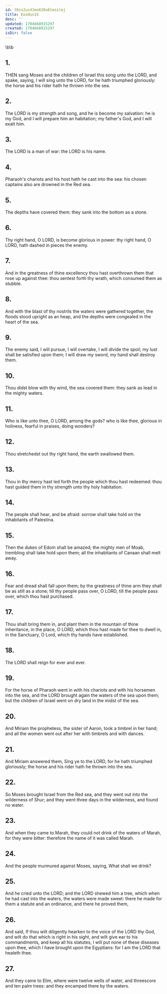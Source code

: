```yaml
---
id: t0zs2us41mo620u6leoilej
title: Exodus15
desc: ''
updated: 1704668915297
created: 1704668915297
isDir: false
---
```

\b\b
## 1.
THEN sang Moses and the children of Israel this song unto the LORD, and spake, saying, I will sing unto the LORD, for he hath triumphed gloriously: the horse and his rider hath he thrown into the sea.
## 2.
The LORD is my strength and song, and he is become my salvation: he is my God, and I will prepare him an habitation; my father's God, and I will exalt him.
## 3.
The LORD is a man of war: the LORD is his name.
## 4.
Pharaoh's chariots and his host hath he cast into the sea: his chosen captains also are drowned in the Red sea.
## 5.
The depths have covered them: they sank into the bottom as a stone.
## 6.
Thy right hand, O LORD, is become glorious in power: thy right hand, O LORD, hath dashed in pieces the enemy.
## 7.
And in the greatness of thine excellency thou hast overthrown them that rose up against thee: thou sentest forth thy wrath, which consumed them as stubble.
## 8.
And with the blast of thy nostrils the waters were gathered together, the floods stood upright as an heap, and the depths were congealed in the heart of the sea.
## 9.
The enemy said, I will pursue, I will overtake, I will divide the spoil; my lust shall be satisfied upon them; I will draw my sword, my hand shall destroy them.
## 10.
Thou didst blow with thy wind, the sea covered them: they sank as lead in the mighty waters.
## 11.
Who is like unto thee, O LORD, among the gods?  who is like thee, glorious in holiness, fearful in praises, doing wonders?
## 12.
Thou stretchedst out thy right hand, the earth swallowed them.
## 13.
Thou in thy mercy hast led forth the people which thou hast redeemed: thou hast guided them in thy strength unto thy holy habitation.
## 14.
The people shall hear, and be afraid: sorrow shall take hold on the inhabitants of Palestina.
## 15.
Then the dukes of Edom shall be amazed; the mighty men of Moab, trembling shall take hold upon them; all the inhabitants of Canaan shall melt away.
## 16.
Fear and dread shall fall upon them; by the greatness of thine arm they shall be as still as a stone; till thy people pass over, O LORD, till the people pass over, which thou hast purchased.
## 17.
Thou shalt bring them in, and plant them in the mountain of thine inheritance, in the place, O LORD, which thou hast made for thee to dwell in, in the Sanctuary, O Lord, which thy hands have established.
## 18.
The LORD shall reign for ever and ever.
## 19.
For the horse of Pharaoh went in with his chariots and with his horsemen into the sea, and the LORD brought again the waters of the sea upon them; but the children of Israel went on dry land in the midst of the sea.
## 20.
And Miriam the prophetess, the sister of Aaron, took a timbrel in her hand; and all the women went out after her with timbrels and with dances.
## 21.
And Miriam answered them, Sing ye to the LORD, for he hath triumphed gloriously; the horse and his rider hath he thrown into the sea.
## 22.
So Moses brought Israel from the Red sea, and they went out into the wilderness of Shur; and they went three days in the wilderness, and found no water.
## 23.
And when they came to Marah, they could not drink of the waters of Marah, for they were bitter: therefore the name of it was called Marah.
## 24.
And the people murmured against Moses, saying, What shall we drink?
## 25.
And he cried unto the LORD; and the LORD shewed him a tree, which when he had cast into the waters, the waters were made sweet: there he made for them a statute and an ordinance, and there he proved them,
## 26.
And said, If thou wilt diligently hearken to the voice of the LORD thy God, and wilt do that which is right in his sight, and wilt give ear to his commandments, and keep all his statutes, I will put none of these diseases upon thee, which I have brought upon the Egyptians: for I am the LORD that healeth thee.
## 27.
And they came to Elim, where were twelve wells of water, and threescore and ten palm trees: and they encamped there by the waters.
